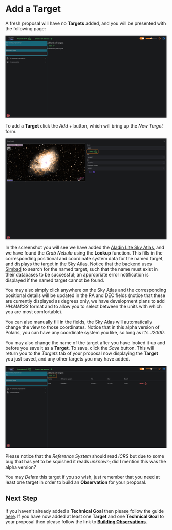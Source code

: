 
# Add a Target

A fresh proposal will have no **Targets** added, and you will be presented with the following page:

![add a target](targets_none.png)


To add a **Target** click the _Add +_ button, which will bring up the _New Target_ form.

!["new target form](targets_new.png)

In the screenshot you will see we have added the [Aladin Lite Sky Atlas](https://aladin.cds.unistra.fr/),
and we have found the _Crab Nebula_ using the **Lookup** function. This fills in the corresponding 
positional and coordinate system data for the named target, and displays the target in the Sky Atlas. 
Notice that the backend uses [Simbad](https://simbad.cds.unistra.fr/simbad/) to search for the named target, such that the name must 
exist in their databases to be successful; an appropriate error notification is displayed if the 
named target cannot be found. 

You may also simply click anywhere on the Sky Atlas and the corresponding positional details will be 
updated in the RA and DEC fields (notice that these are currently displayed as degrees only, we have 
development plans to add _HH:MM:SS_ format and to allow you to select between the units with which you 
are most comfortable). 

You can also manually fill in the fields, the Sky Atlas will automatically change the view to those 
coordinates. Notice that in this alpha version of Polaris, you can have any coordinate system you like, 
so long as it's _J2000_. 

You may also change the name of the target after you have looked it up and before you save it as a 
**Target**. To save, click the _Save_ button. This will return you to the _Targets_ tab of your proposal 
now displaying the **Target** you just saved, and any other targets you may have added.

![list of targets](targets_some.png)


Please notice that the _Reference System_ should read _ICRS_ but due to some bug that has yet to be 
squished it reads _unknown_; did I mention this was the alpha version?

You may _Delete_ this target if you so wish, just remember that you need at least one target in order
to build an **Observation** for your proposal.

## Next Step

If you haven't already added a **Technical Goal** then please follow the guide [here](../adding-technical-goals).
If you have now added at least one **Target** and one **Technical Goal** to your proposal then please 
follow the link to [**Building Observations**](../build-observation).